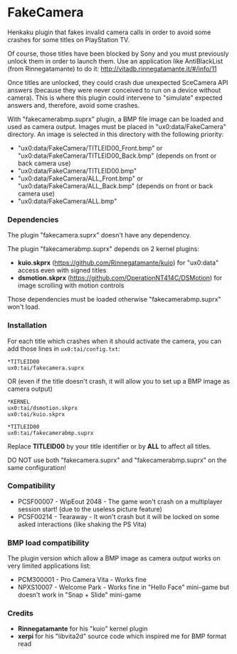 # FakeCamera

Henkaku plugin that fakes invalid camera calls in order to avoid some crashes for some titles on PlayStation TV.

Of course, those titles have been blocked by Sony and you must previously unlock them in order to launch them.
Use an application like AntiBlackList (from Rinnegatamante) to do it:
http://vitadb.rinnegatamante.it/#/info/11

Once titles are unlocked, they could crash due unexpected SceCamera API answers (because they were never conceived to run on a device without camera). This is where this plugin could intervene to "simulate" expected answers and, therefore, avoid some crashes.

With "fakecamerabmp.suprx" plugin, a BMP file image can be loaded and used as camera output. Images must be placed in "ux0:data/FakeCamera" directory. An image is selected in this directory with the following priority:
 * "ux0:data/FakeCamera/TITLEID00_Front.bmp" or "ux0:data/FakeCamera/TITLEID00_Back.bmp" (depends on front or back camera use)
 * "ux0:data/FakeCamera/TITLEID00.bmp"
 * "ux0:data/FakeCamera/ALL_Front.bmp" or "ux0:data/FakeCamera/ALL_Back.bmp" (depends on front or back camera use)
 * "ux0:data/FakeCamera/ALL.bmp"


### Dependencies

The plugin "fakecamera.suprx" doesn't have any dependency.

The plugin "fakecamerabmp.suprx" depends on 2 kernel plugins:
 * **kuio.skprx** (https://github.com/Rinnegatamante/kuio) for "ux0:data" access even with signed titles
 * **dsmotion.skprx** (https://github.com/OperationNT414C/DSMotion) for image scrolling with motion controls
 
Those dependencies must be loaded otherwise "fakecamerabmp.suprx" won't load.


### Installation

For each title which crashes when it should activate the camera, you can add those lines in `ux0:tai/config.txt`:

```
*TITLEID00
ux0:tai/fakecamera.suprx
```

OR (even if the title doesn't crash, it will allow you to set up a BMP image as camera output)

```
*KERNEL
ux0:tai/dsmotion.skprx
ux0:tai/kuio.skprx

*TITLEID00
ux0:tai/fakecamerabmp.suprx
```

Replace **TITLEID00** by your title identifier or by **ALL** to affect all titles.

DO NOT use both "fakecamera.suprx" and "fakecamerabmp.suprx" on the same configuration!


### Compatibility

 * PCSF00007 - WipEout 2048 - The game won't crash on a multiplayer session start! (due to the useless picture feature)
 * PCSF00214 - Tearaway - It won't crash but it will be locked on some asked interactions (like shaking the PS Vita)


### BMP load compatibility

The plugin version which allow a BMP image as camera output works on very limited applications list:
 * PCM300001 - Pro Camera Vita - Works fine
 * NPXS10007 - Welcome Park - Works fine in "Hello Face" mini-game but doesn't work in "Snap + Slide" mini-game


### Credits

 * **Rinnegatamante** for his "kuio" kernel plugin
 * **xerpi** for his "libvita2d" source code which inspired me for BMP format read
